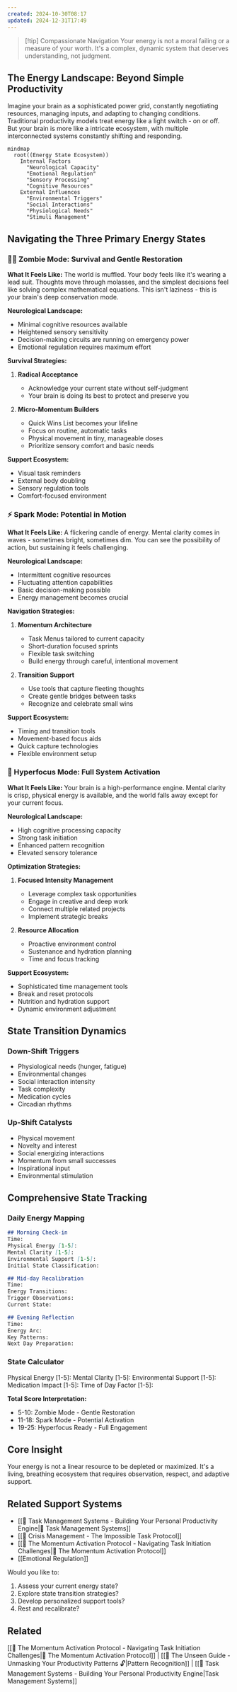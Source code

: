 ```yaml
---
created: 2024-10-30T08:17
updated: 2024-12-31T17:49
---
```


> [!tip] Compassionate Navigation
> Your energy is not a moral failing or a measure of your worth. It's a complex, dynamic system that deserves understanding, not judgment.

## The Energy Landscape: Beyond Simple Productivity

Imagine your brain as a sophisticated power grid, constantly negotiating resources, managing inputs, and adapting to changing conditions. Traditional productivity models treat energy like a light switch - on or off. But your brain is more like a intricate ecosystem, with multiple interconnected systems constantly shifting and responding.

```mermaid
mindmap
  root((Energy State Ecosystem))
    Internal Factors
      "Neurological Capacity"
      "Emotional Regulation"
      "Sensory Processing"
      "Cognitive Resources"
    External Influences
      "Environmental Triggers"
      "Social Interactions"
      "Physiological Needs"
      "Stimuli Management"
```

## Navigating the Three Primary Energy States

### 🧟‍♂️ Zombie Mode: Survival and Gentle Restoration

**What It Feels Like:**
The world is muffled. Your body feels like it's wearing a lead suit. Thoughts move through molasses, and the simplest decisions feel like solving complex mathematical equations. This isn't laziness - this is your brain's deep conservation mode.

**Neurological Landscape:**
- Minimal cognitive resources available
- Heightened sensory sensitivity
- Decision-making circuits are running on emergency power
- Emotional regulation requires maximum effort

**Survival Strategies:**
1. **Radical Acceptance**
   - Acknowledge your current state without self-judgment
   - Your brain is doing its best to protect and preserve you

2. **Micro-Momentum Builders**
   - Quick Wins List becomes your lifeline
   - Focus on routine, automatic tasks
   - Physical movement in tiny, manageable doses
   - Prioritize sensory comfort and basic needs

**Support Ecosystem:**
- Visual task reminders
- External body doubling
- Sensory regulation tools
- Comfort-focused environment

### ⚡ Spark Mode: Potential in Motion

**What It Feels Like:**
A flickering candle of energy. Mental clarity comes in waves - sometimes bright, sometimes dim. You can see the possibility of action, but sustaining it feels challenging.

**Neurological Landscape:**
- Intermittent cognitive resources
- Fluctuating attention capabilities
- Basic decision-making possible
- Energy management becomes crucial

**Navigation Strategies:**
1. **Momentum Architecture**
   - Task Menus tailored to current capacity
   - Short-duration focused sprints
   - Flexible task switching
   - Build energy through careful, intentional movement

2. **Transition Support**
   - Use tools that capture fleeting thoughts
   - Create gentle bridges between tasks
   - Recognize and celebrate small wins

**Support Ecosystem:**
- Timing and transition tools
- Movement-based focus aids
- Quick capture technologies
- Flexible environment setup

### 🚀 Hyperfocus Mode: Full System Activation

**What It Feels Like:**
Your brain is a high-performance engine. Mental clarity is crisp, physical energy is available, and the world falls away except for your current focus.

**Neurological Landscape:**
- High cognitive processing capacity
- Strong task initiation
- Enhanced pattern recognition
- Elevated sensory tolerance

**Optimization Strategies:**
1. **Focused Intensity Management**
   - Leverage complex task opportunities
   - Engage in creative and deep work
   - Connect multiple related projects
   - Implement strategic breaks

2. **Resource Allocation**
   - Proactive environment control
   - Sustenance and hydration planning
   - Time and focus tracking

**Support Ecosystem:**
- Sophisticated time management tools
- Break and reset protocols
- Nutrition and hydration support
- Dynamic environment adjustment

## State Transition Dynamics

### Down-Shift Triggers
- Physiological needs (hunger, fatigue)
- Environmental changes
- Social interaction intensity
- Task complexity
- Medication cycles
- Circadian rhythms

### Up-Shift Catalysts
- Physical movement
- Novelty and interest
- Social energizing interactions
- Momentum from small successes
- Inspirational input
- Environmental stimulation

## Comprehensive State Tracking

### Daily Energy Mapping

```markdown
## Morning Check-in
Time: 
Physical Energy [1-5]: 
Mental Clarity [1-5]: 
Environmental Support [1-5]:
Initial State Classification:

## Mid-day Recalibration
Time: 
Energy Transitions:
Trigger Observations:
Current State:

## Evening Reflection
Time: 
Energy Arc:
Key Patterns:
Next Day Preparation:
```

### State Calculator

Physical Energy [1-5]: 
Mental Clarity [1-5]:
Environmental Support [1-5]:
Medication Impact [1-5]:
Time of Day Factor [1-5]:

**Total Score Interpretation:**
- 5-10: Zombie Mode - Gentle Restoration
- 11-18: Spark Mode - Potential Activation
- 19-25: Hyperfocus Ready - Full Engagement

## Core Insight

Your energy is not a linear resource to be depleted or maximized. It's a living, breathing ecosystem that requires observation, respect, and adaptive support.

## Related Support Systems
- [[🎯 Task Management Systems - Building Your Personal Productivity Engine|🎯 Task Management Systems]]
- [[🛟 Crisis Management - The Impossible Task Protocol]]
- [[🚨 The Momentum Activation Protocol - Navigating Task Initiation Challenges|🚨 The Momentum Activation Protocol]]
- [[Emotional Regulation]]

Would you like to:
1. Assess your current energy state?
2. Explore state transition strategies?
3. Develop personalized support tools?
4. Rest and recalibrate?
## Related
[[🚨 The Momentum Activation Protocol - Navigating Task Initiation Challenges|🚨 The Momentum Activation Protocol]] | [[🧠 The Unseen Guide - Unmasking Your Productivity Patterns 🔓|Pattern Recognition]] | [[🎯 Task Management Systems - Building Your Personal Productivity Engine|Task Management Systems]]
